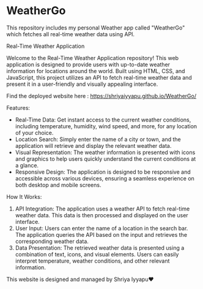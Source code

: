 # WeatherGo
This repository includes my personal Weather app called "WeatherGo" which fetches all real-time weather data using API.

Real-Time Weather Application

Welcome to the Real-Time Weather Application repository! This web application is designed to provide users with up-to-date weather information for locations around the world. Built using HTML, CSS, and JavaScript, this project utilizes an API to fetch real-time weather data and present it in a user-friendly and visually appealing interface.

Find the deployed website here : https://shriyaiyyapu.github.io/WeatherGo/

Features:

- Real-Time Data: Get instant access to the current weather conditions, including temperature, humidity, wind speed, and more, for any location of your choice.
- Location Search: Simply enter the name of a city or town, and the application will retrieve and display the relevant weather data.
- Visual Representation: The weather information is presented with icons and graphics to help users quickly understand the current conditions at a glance.
- Responsive Design: The application is designed to be responsive and accessible across various devices, ensuring a seamless experience on both desktop and mobile screens.



How It Works:

1. API Integration: The application uses a weather API to fetch real-time weather data. This data is then processed and displayed on the user interface.
2. User Input: Users can enter the name of a location in the search bar. The application queries the API based on the input and retrieves the corresponding weather data.
3. Data Presentation: The retrieved weather data is presented using a combination of text, icons, and visual elements. Users can easily interpret temperature, weather conditions, and other relevant information.


This website is designed and managed by Shriya Iyyapu❤️

